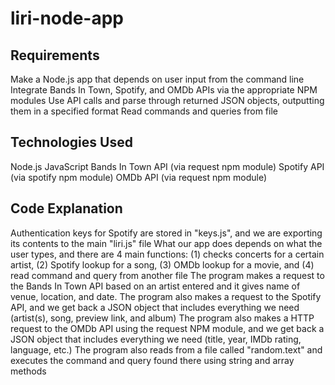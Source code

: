 # liri-node-app

## Requirements

Make a Node.js app that depends on user input from the command line
Integrate Bands In Town, Spotify, and OMDb APIs via the appropriate NPM modules
Use API calls and parse through returned JSON objects, outputting them in a specified format
Read commands and queries from file

## Technologies Used

Node.js
JavaScript
Bands In Town API (via request npm module)
Spotify API (via spotify npm module)
OMDb API (via request npm module)

## Code Explanation

Authentication keys for Spotify are stored in "keys.js", and we are exporting its contents to the main "liri.js" file
What our app does depends on what the user types, and there are 4 main functions: 
(1) checks concerts for a certain artist, 
(2) Spotify lookup for a song, 
(3) OMDb lookup for a movie, and 
(4) read command and query from another file
The program makes a request to the Bands In Town API based on an artist entered and it gives name of venue, location, and date.
The program also makes a request to the Spotify API, and we get back a JSON object that includes everything we need (artist(s), song, preview link, and album)
The program also makes a HTTP request to the OMDb API using the request NPM module, and we get back a JSON object that includes everything we need (title, year, IMDb rating, language, etc.)
The program also reads from a file called "random.text" and executes the command and query found there using string and array methods

 
